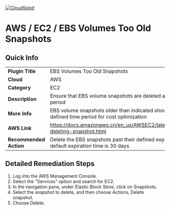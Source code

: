 [![CloudSploit](https://cloudsploit.com/img/logo-new-big-text-100.png "CloudSploit")](https://cloudsploit.com)

# AWS / EC2 / EBS Volumes Too Old Snapshots

## Quick Info

| | |
|-|-|
| **Plugin Title** | EBS Volumes Too Old Snapshots |
| **Cloud** | AWS |
| **Category** | EC2 |
| **Description** | Ensure that EBS volume snapshots are deleted after defined time period |
| **More Info** | EBS volume snapshots older than indicated should be deleted after defined time period for cost optimization |
| **AWS Link** | https://docs.amazonaws.cn/en_us/AWSEC2/latest/UserGuide/ebs-deleting-snapshot.html |
| **Recommended Action** | Delete the EBS snapshots past their defined expiration date, the default expiration time is 30 days |

## Detailed Remediation Steps
1. Log into the AWS Management Console. </br>
2. Select the "Services" option and search for EC2. </br> 
3. In the navigation pane, under Elastic Block Store, click on Snapshots. </br>
4. Select the snapshot to delete, and then choose Actions, Delete snapshot. </br>
5. Choose Delete. </br>